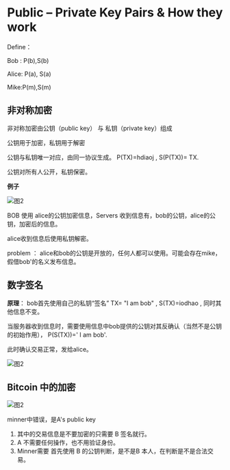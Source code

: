 # Public – Private Key Pairs & How they work



Define： 

Bob : P(b),S(b)

Alice: P(a), S(a)

Mike:P(m),S(m)



## 非对称加密

非对称加密由公钥（public key） 与 私钥（private key）组成

公钥用于加密，私钥用于解密

公钥与私钥唯一对应，由同一协议生成。 P(TX)=hdiaoj ,  S(P(TX))= TX.

公钥对所有人公开，私钥保密。

**例子**

![图2](../imgs/trans.png)

BOB 使用 alice的公钥加密信息，Servers 收到信息有，bob的公钥，alice的公钥，加密后的信息。

alice收到信息后使用私钥解密。

 problem ： alice和bob的公钥是开放的，任何人都可以使用。可能会存在mike，假借bob'的名义发布信息。

## 数字签名

**原理**： bob首先使用自己的私钥“签名”  TX= "I am bob" , S(TX)=iodhao ,  同时其他信息不变。

当服务器收到信息时，需要使用信息中bob提供的公钥对其反确认（当然不是公钥的初始作用）， P(S(TX))=' I am bob'.

此时确认交易正常，发给alice。

![图2](../imgs/digtial_sign.png)

## Bitcoin 中的加密
![图2](../imgs/bit_trans.png)

minner中错误，是A's public key

1. 其中的交易信息是不要加密的只需要 B 签名就行。
2. A 不需要任何操作，也不用验证身份。
3. Minner需要 首先使用 B 的公钥判断，是不是B 本人，在判断是不是合法交易。
